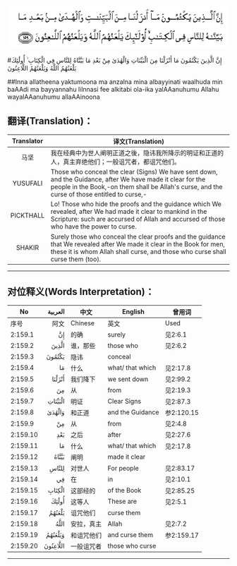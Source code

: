 ![002:159](images/002_159.gif)

#إِنَّ الَّذِينَ يَكْتُمُونَ مَا أَنْزَلْنَا مِنَ الْبَيِّنَاتِ وَالْهُدَىٰ مِنْ بَعْدِ مَا بَيَّنَّاهُ لِلنَّاسِ فِي الْكِتَابِ ۙ أُولَٰئِكَ يَلْعَنُهُمُ اللَّهُ وَيَلْعَنُهُمُ اللَّاعِنُونَ 

##Inna allatheena yaktumoona ma anzalna mina albayyinati waalhuda min baAAdi ma bayyannahu lilnnasi fee alkitabi ola-ika yalAAanuhumu Allahu wayalAAanuhumu allaAAinoona 

## 翻译(Translation)：

| Translator | 译文(Translation)                                            |
| :--------: | ------------------------------------------------------------ |
|    马坚    | 我在经典中为世人阐明正道之後，隐讳我所降示的明证和正道的人，真主弃绝他们；一般诅咒者，都诅咒他们。 |
|  YUSUFALI  | Those who conceal the clear (Signs) We have sent down, and the Guidance, after We have made it clear for the people in the Book,-on them shall be Allah's curse, and the curse of those entitled to curse,- |
| PICKTHALL  | Lo! Those who hide the proofs and the guidance which We revealed, after We had made it clear to mankind in the Scripture: such are accursed of Allah and accursed of those who have the power to curse. |
|   SHAKIR   | Surely those who conceal the clear proofs and the guidance that We revealed after We made it clear in the Book for men, these it is whom Allah shall curse, and those who curse shall curse them (too). |

---

## 对位释义(Words Interpretation)：

| No       |  العربية | 中文       | English          | 曾用词     |
| -------- | -------: | ---------- | ---------------- | ---------- |
| 序号     |     阿文 | Chinese    | 英文             | Used       |
| 2:159.1  |       إِنَّ | 的确       | surely           | 见2:6.1    |
| 2:159.2  |    الَّذِينَ | 谁，那些   | those who        | 见2:6.2    |
| 2:159.3  |   يَكْتُمُونَ | 隐讳       | conceal          |            |
| 2:159.4  |       مَا | 什么       | what/ that which | 见2:17.8   |
| 2:159.5  |   أَنْزَلْنَا | 我们降下   | we sent down     | 见2:99.2   |
| 2:159.6  |       مِنَ | 从         | from             | 见2:19.3   |
| 2:159.7  |  الْبَيِّنَاتِ | 明证       | Clear Signs      | 见2:87.3   |
| 2:159.8  |   وَالْهُدَىٰ | 和正道     | and the Guidance | 参2:120.15 |
| 2:159.9  |       مِنْ | 从         | from             | 见2:4.8    |
| 2:159.10 |      بَعْدِ | 之后       | after            | 见2:27.6   |
| 2:159.11 |       مَا | 什么       | what/ that which | 见2:17.8   |
| 2:159.12 |    بَيَّنَّاهُ | 阐明       | made it clear    |            |
| 2:159.13 |    لِلنَّاسِ | 对世人     | For people       | 见2:83.17  |
| 2:159.14 |       فِي | 在         | in               | 见2:10.1   |
| 2:159.15 |   الْكِتَابِ | 这部经的   | of the Book      | 见2:85.25  |
| 2:159.16 |    أُولَٰئِكَ | 这等人     | These are        | 见2:5.1    |
| 2:159.17 |   يَلْعَنُهُمُ | 诅咒他们   | curse them       |            |
| 2:159.18 |     اللَّهُ | 安拉，真主 | Allah            | 见2:7.2    |
| 2:159.19 |  وَيَلْعَنُهُمُ | 和诅咒他们 | and curse them   | 参2:159.17 |
| 2:159.20 | اللَّاعِنُونَ | 一般诅咒者 | those who curse  |            |

---
